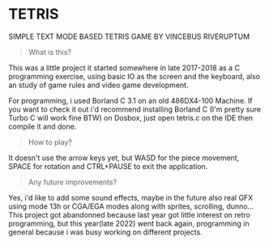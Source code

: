 # TETRIS

SIMPLE TEXT MODE BASED TETRIS GAME BY VINCEBUS RIVERUPTUM

>What is this?

This was a little project it started somewhere in late 2017-2018 as a
C programming exercise, using basic IO as the screen and the keyboard, also
an study of game rules and video game development.

For programming, i used Borland C 3.1 on an old 486DX4-100 Machine. If you
want to check it out i'd recommend installing Borland C (I'm pretty sure
Turbo C will work fine BTW) on Dosbox, just open tetris.c on the IDE
then compile it and done.

>How to play?

It doesn't use the arrow keys yet, but WASD for the piece movement, SPACE
for rotation and CTRL+PAUSE to exit the application.


>Any future improvements?

Yes, i'd like to add some sound effects, maybe in the future also real GFX
using mode 13h or CGA/EGA modes along with sprites, scrolling, dunno... This
project got abandonned because last year got little interest on retro
programming, but this year(late 2022) went back again, programming in general
because i was busy working on different projects.
